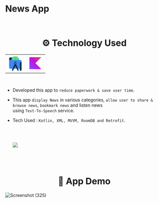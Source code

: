 # News App

<br>
<h1 align="center">⚙️ Technology Used</h1>

|||
|:----------------------------------------:|:-----------------------------------------:|
| <img src="https://github.com/devicons/devicon/blob/master/icons/androidstudio/androidstudio-original.svg" alt="Android" width="50" height="50"/> </a> <a href="https://www.java.com" target="_blank"> | <img src="https://github.com/devicons/devicon/blob/master/icons/kotlin/kotlin-original.svg" alt="Android" width="50" height="50"/> </a> <a href="https://www.java.com" target="_blank">  |

<br>

- Developed this app to ```reduce paperwork & save user time```.
- This app ```display News``` in various categories, ```allow user to share & browse news```, ```bookmark news``` and listen news <br>
  using ```Text-To-Speech``` service.
- Tech Used : ```Kotlin, XML, MVVM, RoomDB and Retrofit```.
  
  <br><br>
  
  <img width=650 src="https://user-images.githubusercontent.com/94545831/184167042-c5fd862b-149b-45de-ae2c-d29799b3c007.png">


  <br><br>
  
<h1 align="center">📸 App Demo</h1>
  
![Screenshot (325)](https://user-images.githubusercontent.com/94545831/210492694-2c238b97-eff2-484f-95d0-22dfb44fe789.png)


  
  <br>
